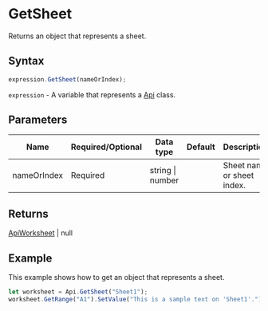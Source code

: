 # GetSheet

Returns an object that represents a sheet.

## Syntax

```javascript
expression.GetSheet(nameOrIndex);
```

`expression` - A variable that represents a [Api](../Api.md) class.

## Parameters

| **Name** | **Required/Optional** | **Data type** | **Default** | **Description** |
| ------------- | ------------- | ------------- | ------------- | ------------- |
| nameOrIndex | Required | string \| number |  | Sheet name or sheet index. |

## Returns

[ApiWorksheet](../../ApiWorksheet/ApiWorksheet.md) \| null

## Example

This example shows how to get an object that represents a sheet.

```javascript editor-xlsx
let worksheet = Api.GetSheet("Sheet1");
worksheet.GetRange("A1").SetValue("This is a sample text on 'Sheet1'.");
```
